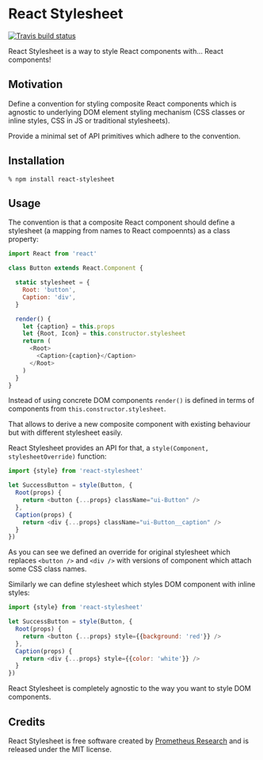 React Stylesheet
================

[![Travis build status](https://img.shields.io/travis/prometheusresearch/react-stylesheet/master.svg)](https://travis-ci.org/prometheusresearch/react-stylesheet)

React Stylesheet is a way to style React components with... React components!

## Motivation

Define a convention for styling composite React components which is agnostic to
underlying DOM element styling mechanism (CSS classes or inline styles, CSS in
JS or traditional stylesheets).

Provide a minimal set of API primitives which adhere to the convention.

## Installation

```
% npm install react-stylesheet
```

## Usage

The convention is that a composite React component should define a stylesheet (a
mapping from names to React compoennts) as a class property:

```javascript
import React from 'react'

class Button extends React.Component {

  static stylesheet = {
    Root: 'button',
    Caption: 'div',
  }

  render() {
    let {caption} = this.props
    let {Root, Icon} = this.constructor.stylesheet
    return (
      <Root>
        <Caption>{caption}</Caption>
      </Root>
    )
  }
}
```

Instead of using concrete DOM components `render()` is defined in terms
of components from `this.constructor.stylesheet`.

That allows to derive a new composite component with existing behaviour but with
different stylesheet easily.

React Stylesheet provides an API for that, a `style(Component,
stylesheetOverride)` function:

```javascript
import {style} from 'react-stylesheet'

let SuccessButton = style(Button, {
  Root(props) {
    return <button {...props} className="ui-Button" />
  },
  Caption(props) {
    return <div {...props} className="ui-Button__caption" />
  }
})
```

As you can see we defined an override for original stylesheet which replaces
`<button />` and `<div />` with versions of component which attach some CSS
class names.

Similarly we can define stylesheet which styles DOM component with inline
styles:

```javascript
import {style} from 'react-stylesheet'

let SuccessButton = style(Button, {
  Root(props) {
    return <button {...props} style={{background: 'red'}} />
  },
  Caption(props) {
    return <div {...props} style={{color: 'white'}} />
  }
})
```

React Stylesheet is completely agnostic to the way you want to style DOM
components.

## Credits

React Stylesheet is free software created by [Prometheus Research][] and is
released under the MIT license.

[Prometheus Research]: http://prometheusresearch.com
[higher order component]: https://gist.github.com/sebmarkbage/ef0bf1f338a7182b6775
[react-fa]: https://github.com/andreypopp/react-fa
